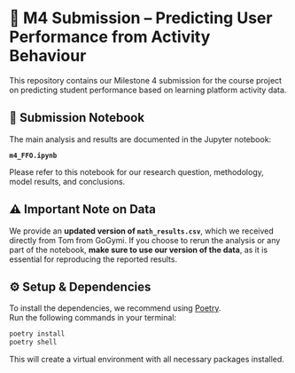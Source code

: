 # 📘 M4 Submission – Predicting User Performance from Activity Behaviour

This repository contains our Milestone 4 submission for the course project on predicting student performance based on learning platform activity data.

## 📄 Submission Notebook

The main analysis and results are documented in the Jupyter notebook:

**`m4_FFO.ipynb`**

Please refer to this notebook for our research question, methodology, model results, and conclusions.

## ⚠️ Important Note on Data

We provide an **updated version of `math_results.csv`**, which we received directly from Tom from GoGymi.
If you choose to rerun the analysis or any part of the notebook, **make sure to use our version of the data**, as it is essential for reproducing the reported results.

## ⚙️ Setup & Dependencies

To install the dependencies, we recommend using [Poetry](https://python-poetry.org/).  
Run the following commands in your terminal:

```bash
poetry install
poetry shell
```

This will create a virtual environment with all necessary packages installed.